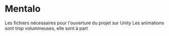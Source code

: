 # Mentalo

Les fichiers nécessaires pour l'ouverture du projet sur Unity
Les animations sont trop volumineuses, elle sont à part

